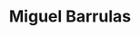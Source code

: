 ---
title: Miguel Barrulas
submitted: false
gender: male
headshot: Rq7Q6bf
course:
  - Natural Sciences MSci
---